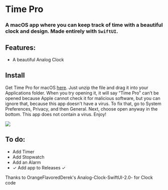 # Time Pro
### A macOS app where you can keep track of time with a beautiful clock and design. Made entirely with `SwiftUI`.

## Features:
* A beautiful Analog Clock

Install
-
Get Time Pro for macOS [here](https://github.com/savagegod22/Time-Pro/releases/download/v1.1/Time-Pro-v1.1.zip). Just unzip the file and drag it into your Applications folder.
When you try opening it, it will say “Time Pro” can’t be opened because Apple cannot check it for malicious software, but you can ignore that, because this app doesn't have a virus. To fix that, go to System Preferences, Privacy, and then General. Next, choose open anyway in the bottom. This app does not contain a virus. Enjoy!

![](https://github.com/savagegod22/Time-Pro/blob/main/Images-For-Time-Pro/Screen%20Shot%202020-10-09%20at%205.51.27%20PM.png)

## To do:
* Add Timer
* Add Stopwatch
* Add an Alarm
* ✓ Add app to Releases ✓

Thanks to OrangeFlavoredDerek's Analog-Clock-SwiftUI-2.0- for Clock code